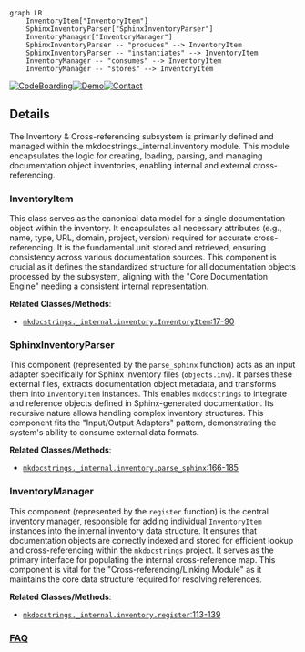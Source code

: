 ```mermaid
graph LR
    InventoryItem["InventoryItem"]
    SphinxInventoryParser["SphinxInventoryParser"]
    InventoryManager["InventoryManager"]
    SphinxInventoryParser -- "produces" --> InventoryItem
    SphinxInventoryParser -- "instantiates" --> InventoryItem
    InventoryManager -- "consumes" --> InventoryItem
    InventoryManager -- "stores" --> InventoryItem
```

[![CodeBoarding](https://img.shields.io/badge/Generated%20by-CodeBoarding-9cf?style=flat-square)](https://github.com/CodeBoarding/GeneratedOnBoardings)[![Demo](https://img.shields.io/badge/Try%20our-Demo-blue?style=flat-square)](https://www.codeboarding.org/demo)[![Contact](https://img.shields.io/badge/Contact%20us%20-%20contact@codeboarding.org-lightgrey?style=flat-square)](mailto:contact@codeboarding.org)

## Details

The Inventory & Cross-referencing subsystem is primarily defined and managed within the mkdocstrings._internal.inventory module. This module encapsulates the logic for creating, loading, parsing, and managing documentation object inventories, enabling internal and external cross-referencing.

### InventoryItem
This class serves as the canonical data model for a single documentation object within the inventory. It encapsulates all necessary attributes (e.g., name, type, URL, domain, project, version) required for accurate cross-referencing. It is the fundamental unit stored and retrieved, ensuring consistency across various documentation sources. This component is crucial as it defines the standardized structure for all documentation objects processed by the subsystem, aligning with the "Core Documentation Engine" needing a consistent internal representation.


**Related Classes/Methods**:

- <a href="https://github.com/mkdocstrings/mkdocstrings/blob/main/src/mkdocstrings/_internal/inventory.py#L17-L90" target="_blank" rel="noopener noreferrer">`mkdocstrings._internal.inventory.InventoryItem`:17-90</a>


### SphinxInventoryParser
This component (represented by the `parse_sphinx` function) acts as an input adapter specifically for Sphinx inventory files (`objects.inv`). It parses these external files, extracts documentation object metadata, and transforms them into `InventoryItem` instances. This enables `mkdocstrings` to integrate and reference objects defined in Sphinx-generated documentation. Its recursive nature allows handling complex inventory structures. This component fits the "Input/Output Adapters" pattern, demonstrating the system's ability to consume external data formats.


**Related Classes/Methods**:

- <a href="https://github.com/mkdocstrings/mkdocstrings/blob/main/src/mkdocstrings/_internal/inventory.py#L166-L185" target="_blank" rel="noopener noreferrer">`mkdocstrings._internal.inventory.parse_sphinx`:166-185</a>


### InventoryManager
This component (represented by the `register` function) is the central inventory manager, responsible for adding individual `InventoryItem` instances into the internal inventory data structure. It ensures that documentation objects are correctly indexed and stored for efficient lookup and cross-referencing within the `mkdocstrings` project. It serves as the primary interface for populating the internal cross-reference map. This component is vital for the "Cross-referencing/Linking Module" as it maintains the core data structure required for resolving references.


**Related Classes/Methods**:

- <a href="https://github.com/mkdocstrings/mkdocstrings/blob/main/src/mkdocstrings/_internal/inventory.py#L113-L139" target="_blank" rel="noopener noreferrer">`mkdocstrings._internal.inventory.register`:113-139</a>




### [FAQ](https://github.com/CodeBoarding/GeneratedOnBoardings/tree/main?tab=readme-ov-file#faq)